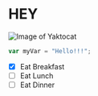 # HEY

![Image of Yaktocat](https://octodex.github.com/images/yaktocat.png)

``` javascript
var myVar = "Hello!!!";
```

- [x] Eat Breakfast
- [ ] Eat Lunch
- [ ] Eat Dinner
